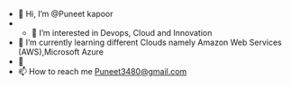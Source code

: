 - 👋 Hi, I’m @Puneet kapoor
- - 👀 I’m interested in Devops, Cloud and Innovation
- 🌱 I’m currently learning  different Clouds namely Amazon Web Services (AWS),Microsoft Azure
- 💞️
- 📫 How to reach me  Puneet3480@gmail.com

<!---
Puneet3480/Puneet3480 is a ✨ special ✨ repository because its `README.md` (this file) appears on your GitHub profile.
You can click the Preview link to take a look at your changes.
--->
